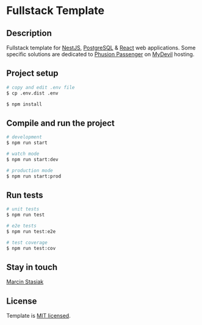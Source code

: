 # Fullstack Template

## Description

Fullstack template for [NestJS](https://nestjs.com/), [PostgreSQL](https://postgresql.org/) & [React](https://react.dev/) web applications. Some specific solutions are dedicated to [Phusion Passenger](https://www.phusionpassenger.com/) on [MyDevil](https://www.mydevil.net/) hosting. 

## Project setup

```bash
# copy and edit .env file
$ cp .env.dist .env
```

```bash
$ npm install
```

## Compile and run the project

```bash
# development
$ npm run start

# watch mode
$ npm run start:dev

# production mode
$ npm run start:prod
```

## Run tests

```bash
# unit tests
$ npm run test

# e2e tests
$ npm run test:e2e

# test coverage
$ npm run test:cov
```

## Stay in touch

[Marcin Stasiak](https://marcinstasiak.pl)

## License

Template is [MIT licensed](https://github.com/nestjs/nest/blob/master/LICENSE).
